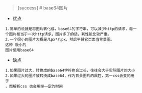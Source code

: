 >[success] # base64图片
* 优点
~~~
1.简单的说就是将图片转化成，base64的字符串，可以减少http的请求，每一
个图片相当于一次http请求，图片多了的话，耗性能比较严重。
2.一个很小的图片大概是几px*几px，然后平铺它页面当背景图。这种 极小的
图片使用base64
~~~
* 缺点
~~~
1.如果图片过大，转换成的base64字符也会过长，往往会大于实际图片的大小
2.如果过大的图片被转换成base64，作为背景图片的属性，第一css会变的用
于，而解析css 也会用掉一定的时间
~~~
